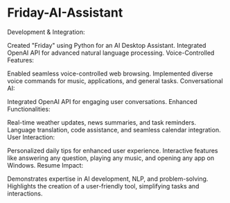 # Friday-AI-Assistant

Development & Integration:

Created "Friday" using Python for an AI Desktop Assistant.
Integrated OpenAI API for advanced natural language processing.
Voice-Controlled Features:

Enabled seamless voice-controlled web browsing.
Implemented diverse voice commands for music, applications, and general tasks.
Conversational AI:

Integrated OpenAI API for engaging user conversations.
Enhanced Functionalities:

Real-time weather updates, news summaries, and task reminders.
Language translation, code assistance, and seamless calendar integration.
User Interaction:

Personalized daily tips for enhanced user experience.
Interactive features like answering any question, playing any music, and opening any app on Windows.
Resume Impact:

Demonstrates expertise in AI development, NLP, and problem-solving.
Highlights the creation of a user-friendly tool, simplifying tasks and interactions.



